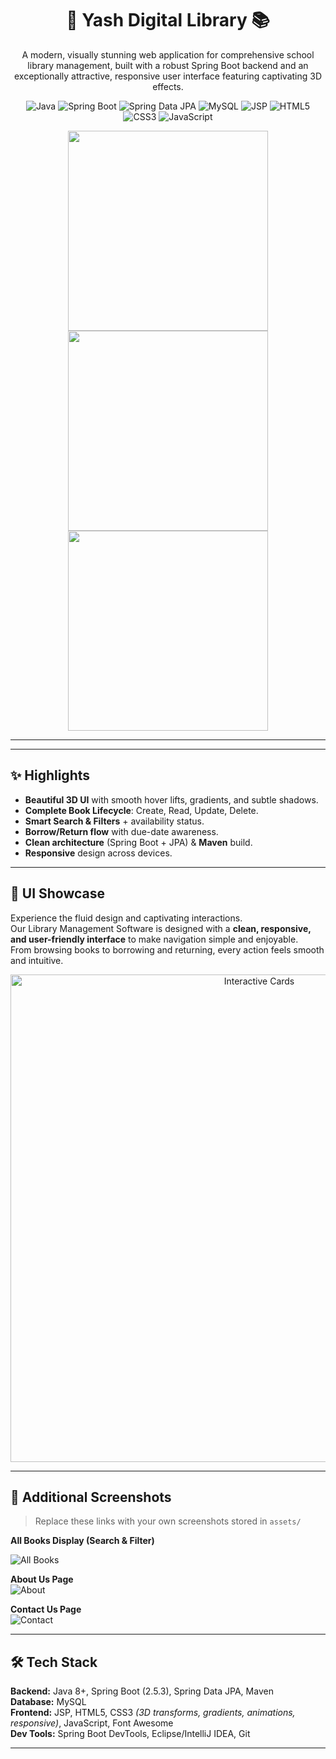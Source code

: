 <h1 align="center">🌟 Yash Digital Library 📚</h1>

<p align="center">
  A modern, visually stunning web application for comprehensive school library management, built with a robust Spring Boot backend and an exceptionally attractive, responsive user interface featuring captivating 3D effects.            
</p>

<p align="center">
  <img src="https://img.shields.io/badge/Java-007396?style=for-the-badge&logo=java&logoColor=white" alt="Java">
  <img src="https://img.shields.io/badge/Spring_Boot-6DB33F?style=for-the-badge&logo=springboot&logoColor=white" alt="Spring Boot">                        
  <img src="https://img.shields.io/badge/Spring_Data_JPA-6DB33F?style=for-the-badge&logo=spring&logoColor=white" alt="Spring Data JPA">
  <img src="https://img.shields.io/badge/MySQL-005C84?style=for-the-badge&logo=mysql&logoColor=white" alt="MySQL">           
  <img src="https://img.shields.io/badge/JSP-F4722C?style=for-the-badge&logo=apache&logoColor=white" alt="JSP">
  <img src="https://img.shields.io/badge/HTML5-E34F26?style=for-the-badge&logo=html5&logoColor=white" alt="HTML5">
  <img src="https://img.shields.io/badge/CSS3-1572B6?style=for-the-badge&logo=css3&logoColor=white" alt="CSS3">
  <img src="https://img.shields.io/badge/JavaScript-F7DF1E?style=for-the-badge&logo=javascript&logoColor=black" alt="JavaScript">
</p>

<p align="center">
  <img src="https://media.giphy.com/media/du3J3cXyzhj75IOgvA/giphy.gif" width="320">
  <img src="https://media.giphy.com/media/3o7aD2saalBwwftBIY/giphy.gif" width="320">
  <img src="https://media.giphy.com/media/26tn33aiTi1jkl6H6/giphy.gif" width="320">
</p>

---
---

## ✨ Highlights
- **Beautiful 3D UI** with smooth hover lifts, gradients, and subtle shadows.
- **Complete Book Lifecycle**: Create, Read, Update, Delete.
- **Smart Search & Filters** + availability status.
- **Borrow/Return flow** with due-date awareness.
- **Clean architecture** (Spring Boot + JPA) & **Maven** build.
- **Responsive** design across devices.

---

## 🎥 UI Showcase  
Experience the fluid design and captivating interactions.  
Our Library Management Software is designed with a **clean, responsive, and user-friendly interface** to make navigation simple and enjoyable.  
From browsing books to borrowing and returning, every action feels smooth and intuitive.  

<p align="center">
  <img src="https://github.com/your-username/your-repo-name/raw/main/assets/interactive-cards.gif" width="780" alt="Interactive Cards">
</p>

---                                       


## 📸 Additional Screenshots
> Replace these links with your own screenshots stored in `assets/`

**All Books Display (Search & Filter)**    

![All Books](https://github.com/user-attachments/assets/6369cff1-adcb-47f8-a66e-92ccdb3a8a2c)

**About Us Page**  
![About](https://github.com/user-attachments/assets/8ac48c4d-7231-46dc-af19-f83a74221d6c)

**Contact Us Page**  
![Contact](https://github.com/user-attachments/assets/5c56372e-4429-43dc-9eb9-1f4e461170e7)

---

## 🛠️ Tech Stack
**Backend:** Java 8+, Spring Boot (2.5.3), Spring Data JPA, Maven  
**Database:** MySQL  
**Frontend:** JSP, HTML5, CSS3 *(3D transforms, gradients, animations, responsive)*, JavaScript, Font Awesome  
**Dev Tools:** Spring Boot DevTools, Eclipse/IntelliJ IDEA, Git

---
